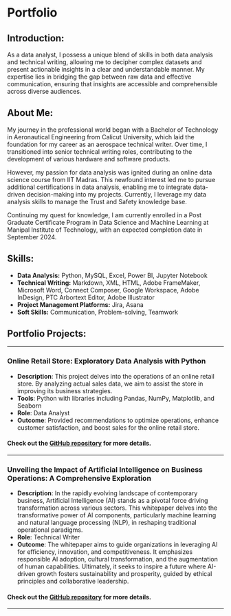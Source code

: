 # Portfolio

## Introduction:
As a data analyst, I possess a unique blend of skills in both data analysis and technical writing, allowing me to decipher complex datasets and present actionable insights in a clear and understandable manner. My expertise lies in bridging the gap between raw data and effective communication, ensuring that insights are accessible and comprehensible across diverse audiences.

## About Me:
My journey in the professional world began with a Bachelor of Technology in Aeronautical Engineering from Calicut University, which laid the foundation for my career as an aerospace technical writer. Over time, I transitioned into senior technical writing roles, contributing to the development of various hardware and software products.

However, my passion for data analysis was ignited during an online data science course from IIT Madras. This newfound interest led me to pursue additional certifications in data analysis, enabling me to integrate data-driven decision-making into my projects. Currently, I leverage my data analysis skills to manage the Trust and Safety knowledge base.

Continuing my quest for knowledge, I am currently enrolled in a Post Graduate Certificate Program in Data Science and Machine Learning at Manipal Institute of Technology, with an expected completion date in September 2024.

## Skills:

- **Data Analysis:** Python, MySQL, Excel, Power BI, Jupyter Notebook
- **Technical Writing:** Markdown, XML, HTML, Adobe FrameMaker, Microsoft Word, Connect Composer, Google Workspace, Adobe InDesign, PTC Arbortext Editor, Adobe Illustrator
- **Project Management Platforms:** Jira, Asana
- **Soft Skills:** Communication, Problem-solving, Teamwork

## Portfolio Projects:
---

### Online Retail Store: Exploratory Data Analysis with Python
- **Description**: This project delves into the operations of an online retail store. By analyzing actual sales data, we aim to assist the store in improving its business strategies.
- **Tools**: Python with libraries including Pandas, NumPy, Matplotlib, and Seaborn
- **Role**: Data Analyst
- **Outcome**: Provided recommendations to optimize operations, enhance customer satisfaction, and boost sales for the online retail store.

#### Check out the <a href="https://github.com/Midhunkalavara/Online-Retail-Store" target="_blank">GitHub repository</a> for more details.

---
### Unveiling the Impact of Artificial Intelligence on Business Operations: A Comprehensive Exploration
- **Description**: In the rapidly evolving landscape of contemporary business, Artificial Intelligence (AI) stands as a pivotal force driving transformation across various sectors. This whitepaper delves into the transformative power of AI components, particularly machine learning and natural language processing (NLP), in reshaping traditional operational paradigms.
- **Role**: Technical Writer
- **Outcome**: The whitepaper aims to guide organizations in leveraging AI for efficiency, innovation, and competitiveness. It emphasizes responsible AI adoption, cultural transformation, and the augmentation of human capabilities. Ultimately, it seeks to inspire a future where AI-driven growth fosters sustainability and prosperity, guided by ethical principles and collaborative leadership.

#### Check out the <a href="https://github.com/Midhunkalavara/The-Impact-of-Artificial-Intelligence-on-Business-Processes" target="_blank">GitHub repository</a> for more details.

---

